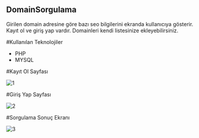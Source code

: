 ## DomainSorgulama
Girilen domain adresine göre bazı seo bilgilerini ekranda kullanıcıya gösterir. Kayıt ol ve giriş yap vardır. Domainleri kendi listesinize ekleyebilirsiniz.
<br>

#Kullanılan Teknolojiler<br>
   - PHP <br>
   - MYSQL<br>

#Kayıt Ol Sayfası

![1](https://user-images.githubusercontent.com/37252259/71981407-69ebbf80-3233-11ea-9c43-cce8be88aa5a.png)



#Giriş Yap Sayfası

![2](https://user-images.githubusercontent.com/37252259/71981409-69ebbf80-3233-11ea-9874-0b2a0bbb3d15.png)



#Sorgulama Sonuç Ekranı

![3](https://user-images.githubusercontent.com/37252259/71981410-69ebbf80-3233-11ea-9f57-4f6f31b9b99d.png)

